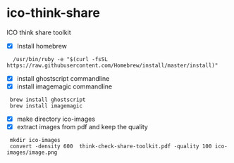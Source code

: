 # ico-think-share
ICO think share toolkit


- [x] Install homebrew 
```console
  /usr/bin/ruby -e "$(curl -fsSL https://raw.githubusercontent.com/Homebrew/install/master/install)"
```
- [x] install ghostscript commandline
- [x] install imagemagic commandline
 ```console 
  brew install ghostscript
  brew install imagemagic
  ```
- [x] make directory ico-images
- [x] extract images from pdf and keep the quality

 ```console 
  mkdir ico-images
  convert -density 600  think-check-share-toolkit.pdf -quality 100 ico-images/image.png
  ```
